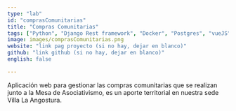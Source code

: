 ```yaml
---
type: "lab"
id: "comprasComunitarias"
title: "Compras Comunitarias"
tags: ["Python", "Django Rest framework", "Docker", "Postgres", "vueJS"]
image: images/comprasComunitarias.png
website: "link pag proyecto (si no hay, dejar en blanco)"
github: "link github (si no hay, dejar en blanco)"
english: false

---
```


Aplicación web para gestionar las compras comunitarias que se realizan junto a la Mesa de Asociativismo, es un aporte territorial en nuestra sede Villa La Angostura.